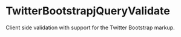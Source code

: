 TwitterBootstrapjQueryValidate
==============================

Client side validation with support for the Twitter Bootstrap markup.